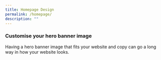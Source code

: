 ```yaml
---
title: Homepage Design
permalink: /homepage/
description: ""
---
```



### Customise your hero banner image

Having a hero banner image that fits your website and copy can go a long way in how your website looks.
